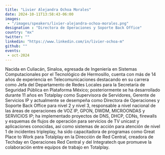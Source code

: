 ```yaml
---
title: "Livier Alejandra Ochoa Morales"
date: 2024-10-11T13:58:43-06:00
images: 
 - "/images/speakers/livier-alejandra-ochoa-morales.png"
designation : "Directora de Operaciones y Soporte Back Office"
country: "mx"
twitter: ""
linkedin: "https://www.linkedin.com/in/livier-ochoa-m"
github: ""
events: 
 - oct-2024
---
```


Nacida en Culiacán, Sinaloa, egresada de Ingeniería en Sistemas Computacionales por el Tecnológico de Hermosillo, cuenta con más de 14 años de experiencia en Telecomunicaciones destacando en su carrera como Jefa del Departamento de Redes Locales para la Secretaría de Seguridad Pública en Plataforma México; posteriormente se ha desarrollado durante 11 años en Totalplay como Supervisora de Servidores, Gerente de Servicios IP y actualmente se desempeña como Directora de Operaciones y Soporte Back Office para nivel 2 y nivel 3, responsable a nivel nacional de las áreas de operaciones de VOZ IP, GPON, DWDM, MICROONDAS y SERVICIOS IP; ha implementado proyectos de DNS, DHCP, CDNs, firewalls y esquemas de flujos de operación para servicios de TV unicast y aplicaciones conocidas, así como sistemas de acción para atención de nivel 1 de incidentes tripleplay, ha sido capacitadora de programas como Great Place to Work para Totalplay en la Dirección de Red Central, creadora de Techday en Operaciones Red Central y del Integratech que promueve la colaboración entre equipos de trabajo en Totalplay.

